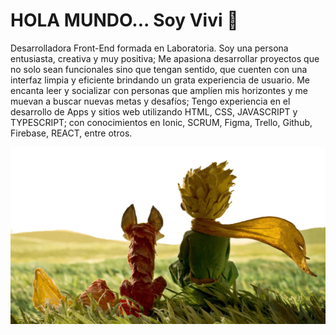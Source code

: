 # HOLA MUNDO... Soy Vivi 👋

Desarrolladora Front-End formada en Laboratoria. Soy una persona entusiasta, creativa y muy positiva; Me apasiona desarrollar proyectos que no solo sean funcionales sino que tengan sentido, que cuenten con una interfaz limpia y eficiente brindando un grata experiencia de usuario. Me encanta leer y socializar con personas que amplíen mis horizontes y me muevan a buscar nuevas metas y desafíos; Tengo experiencia en el desarrollo de Apps y sitios web utilizando HTML, CSS, JAVASCRIPT y TYPESCRIPT; con conocimientos en Ionic, SCRUM, Figma, Trello, Github, Firebase, REACT, entre otros.












![litle-prince](./images/the-little-prince.jpg)



